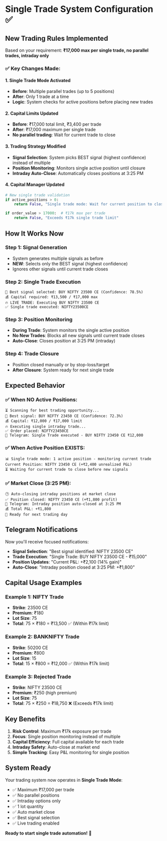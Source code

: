 # Single Trade System Configuration ✅

## New Trading Rules Implemented

Based on your requirement: **₹17,000 max per single trade, no parallel trades, intraday only**

### ✅ Key Changes Made:

#### 1. **Single Trade Mode Activated**
- **Before**: Multiple parallel trades (up to 5 positions)
- **After**: Only 1 trade at a time
- **Logic**: System checks for active positions before placing new trades

#### 2. **Capital Limits Updated**
- **Before**: ₹17,000 total limit, ₹3,400 per trade
- **After**: ₹17,000 maximum per single trade
- **No parallel trading**: Wait for current trade to close

#### 3. **Trading Strategy Modified**
- **Signal Selection**: System picks BEST signal (highest confidence) instead of multiple
- **Position Monitoring**: Monitors single active position until closure
- **Intraday Auto-Close**: Automatically closes positions at 3:25 PM

#### 4. **Capital Manager Updated**
```python
# New single trade validation
if active_positions > 0:
    return False, "Single trade mode: Wait for current position to close"

if order_value > 17000:  # ₹17k max per trade
    return False, "Exceeds ₹17k single trade limit"
```

## How It Works Now

### Step 1: Signal Generation
- System generates multiple signals as before
- **NEW**: Selects only the BEST signal (highest confidence)
- Ignores other signals until current trade closes

### Step 2: Single Trade Execution
```
🎯 Best signal selected: BUY NIFTY 23500 CE (Confidence: 78.5%)
💰 Capital required: ₹13,500 / ₹17,000 max
🔥 LIVE TRADE: Executing BUY NIFTY 23500 CE
✅ Single trade executed: NIFTY23500CE
```

### Step 3: Position Monitoring
- **During Trade**: System monitors the single active position
- **No New Trades**: Blocks all new signals until current trade closes
- **Auto-Close**: Closes position at 3:25 PM (intraday)

### Step 4: Trade Closure
- Position closed manually or by stop-loss/target
- **After Closure**: System ready for next single trade

## Expected Behavior

### ✅ When NO Active Positions:
```
⏳ Scanning for best trading opportunity...
🎯 Best signal: BUY NIFTY 23450 CE (Confidence: 72.3%)
💰 Capital: ₹12,000 / ₹17,000 limit
🔥 Executing single intraday trade...
✅ Order placed: NIFTY23450CE
📱 Telegram: Single Trade executed - BUY NIFTY 23450 CE ₹12,000
```

### ✅ When Active Position EXISTS:
```
📊 Single trade mode: 1 active position - monitoring current trade
Current Position: NIFTY 23450 CE (+₹2,400 unrealized P&L)
⏳ Waiting for current trade to close before new signals
```

### ✅ Market Close (3:25 PM):
```
🕒 Auto-closing intraday positions at market close
✅ Position closed: NIFTY 23450 CE (+₹1,800 profit)
📱 Telegram: Intraday position auto-closed at 3:25 PM
💰 Total P&L: +₹1,800
🔄 Ready for next trading day
```

## Telegram Notifications

Now you'll receive focused notifications:
- **Signal Selection**: "Best signal identified: NIFTY 23500 CE"
- **Trade Execution**: "Single Trade: BUY NIFTY 23500 CE - ₹15,000"
- **Position Updates**: "Current P&L: +₹2,100 (14% gain)"
- **Auto-Close**: "Intraday position closed at 3:25 PM: +₹1,800"

## Capital Usage Examples

### Example 1: NIFTY Trade
- **Strike**: 23500 CE
- **Premium**: ₹180
- **Lot Size**: 75
- **Total**: 75 × ₹180 = ₹13,500 ✅ (Within ₹17k limit)

### Example 2: BANKNIFTY Trade  
- **Strike**: 50200 CE
- **Premium**: ₹800
- **Lot Size**: 15
- **Total**: 15 × ₹800 = ₹12,000 ✅ (Within ₹17k limit)

### Example 3: Rejected Trade
- **Strike**: NIFTY 23500 CE
- **Premium**: ₹250 (high premium)
- **Lot Size**: 75
- **Total**: 75 × ₹250 = ₹18,750 ❌ (Exceeds ₹17k limit)

## Key Benefits

1. **Risk Control**: Maximum ₹17k exposure per trade
2. **Focus**: Single position monitoring instead of multiple
3. **Capital Efficiency**: Full capital available for each trade
4. **Intraday Safety**: Auto-close at market end
5. **Simple Tracking**: Easy P&L monitoring for single position

## System Ready

Your trading system now operates in **Single Trade Mode**:
- ✅ Maximum ₹17,000 per trade
- ✅ No parallel positions
- ✅ Intraday options only
- ✅ 1 lot quantity
- ✅ Auto market close
- ✅ Best signal selection
- ✅ Live trading enabled

**Ready to start single trade automation!** 🚀